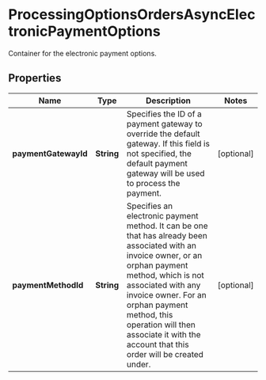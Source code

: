

# ProcessingOptionsOrdersAsyncElectronicPaymentOptions

Container for the electronic payment options. 

## Properties

| Name | Type | Description | Notes |
|------------ | ------------- | ------------- | -------------|
|**paymentGatewayId** | **String** | Specifies the ID of a payment gateway to override the default gateway. If this field is not specified, the default payment gateway will be used to process the payment.  |  [optional] |
|**paymentMethodId** | **String** | Specifies an electronic payment method. It can be one that has already been associated with an invoice owner, or an orphan payment method, which is not associated with any invoice owner. For an orphan payment method, this operation will then associate it with the account that this order will be created under.  |  [optional] |



